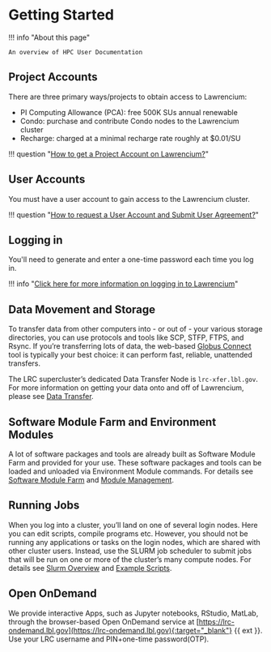 # Getting Started

!!! info "About this page"

    An overview of HPC User Documentation

## Project Accounts

There are three primary ways/projects to obtain access to Lawrencium:

* PI Computing Allowance (PCA): free 500K SUs annual renewable
* Condo: purchase and contribute Condo nodes to the Lawrencium cluster
* Recharge: charged at a minimal recharge rate roughly at $0.01/SU

!!! question "[How to get a Project Account on Lawrencium?](accounts/project-accounts.md)"

## User Accounts

You must have a user account to gain access to the Lawrencium cluster. 

!!! question "[How to request a User Account and Submit User Agreement?](accounts/user-accounts.md)"

## Logging in

You'll need to generate and enter a one-time password each time you log in.

!!! info "[Click here for more information on logging in to Lawrencium](accounts/loggingin.md)"

## Data Movement and Storage

To transfer data from other computers into - or out of - your various storage directories, you can use protocols and tools like SCP, STFP, FTPS, and Rsync. If you’re transferring lots of data, the web-based [Globus Connect](../globus_instructions) tool is typically your best choice: it can perform fast, reliable, unattended transfers. 

The LRC supercluster’s dedicated Data Transfer Node is `lrc-xfer.lbl.gov`. For more information on getting your data onto and off of Lawrencium, please see [Data Transfer](../datatransfer_node).

## Software Module Farm and Environment Modules

A lot of software packages and tools are already built as Software Module Farm and provided for your use. These software packages and tools can be loaded and unloaded via Environment Module commands. For details see [Software Module Farm](software/software-module-farm.md) and [Module Management](software/module-management.md).

## Running Jobs

When you log into a cluster, you’ll land on one of several login nodes. Here you can edit scripts, compile programs etc. However, you should not be running any applications or tasks on the login nodes, which are shared with other cluster users. Instead, use the SLURM job scheduler to submit jobs that will be run on one or more of the cluster’s many compute nodes. For details see [Slurm Overview](running/slurm_overview.md) and [Example Scripts](running/script_examples.md).

## Open OnDemand

We provide interactive Apps, such as Jupyter notebooks, RStudio, MatLab, through the browser-based Open OnDemand service at [https://lrc-ondemand.lbl.gov](https://lrc-ondemand.lbl.gov){:target="_blank"} {{ ext }}. Use your LRC username and PIN+one-time password(OTP).